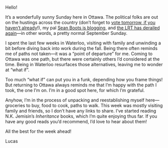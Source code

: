 Hello!

It’s a wonderfully sunny Sunday here in Ottawa. The political folks are out on the hustings across the country (don’t forget to [vote tomorrow, if you haven’t already](https://elections.ca/content2.aspx?section=vote&document=index&lang=e)!), my pal [Sean Boots is blogging](https://sboots.ca/2021/09/18/suggestions-for-the-next-minister-of-digital-government/), and [the LRT has derailed again](https://twitter.com/jchianello/status/1439638018365825032)—in other words, a pretty normal September Sunday.

I spent the last few weeks in Waterloo, visiting with family and unwinding a bit before diving back into work during the fall. Being there often reminds me of paths not taken—it was a “point of departure” for me. Coming to Ottawa was one path, but there were certainly others I’d considered at the time. Being in Waterloo resurfaces those alternatives, leaving me to wonder at “what if”.

Too much “what if” can put you in a funk, depending how you frame things! But returning to Ottawa always reminds me that I’m happy with the path I took, the one I’m on. I’m in a good spot here, for which I’m grateful.

Anyhow, I’m in the process of unpacking and reestablishing myself here—groceries to buy, food to cook, paths to walk. This week was mostly visiting family and friends, so I don’t have any links to share. I’ve started reading N.K. Jemisin’s _Inheritance_ books, which I’m quite enjoying thus far. If you have any good reads you’d recommend, I’d love to hear about them!

All the best for the week ahead!

Lucas